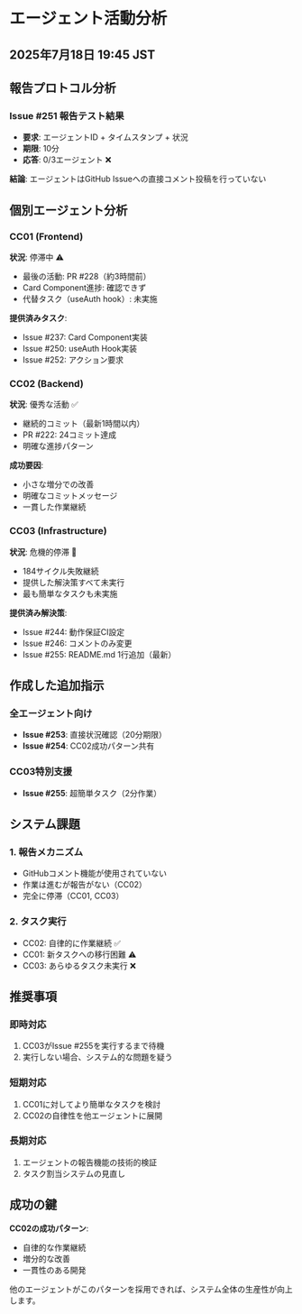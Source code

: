 # エージェント活動分析
## 2025年7月18日 19:45 JST

## 報告プロトコル分析

### Issue #251 報告テスト結果
- **要求**: エージェントID + タイムスタンプ + 状況
- **期限**: 10分
- **応答**: 0/3エージェント ❌

**結論**: エージェントはGitHub Issueへの直接コメント投稿を行っていない

## 個別エージェント分析

### CC01 (Frontend)
**状況**: 停滞中 ⚠️
- 最後の活動: PR #228（約3時間前）
- Card Component進捗: 確認できず
- 代替タスク（useAuth hook）: 未実施

**提供済みタスク**:
- Issue #237: Card Component実装
- Issue #250: useAuth Hook実装
- Issue #252: アクション要求

### CC02 (Backend)
**状況**: 優秀な活動 ✅
- 継続的コミット（最新1時間以内）
- PR #222: 24コミット達成
- 明確な進捗パターン

**成功要因**:
- 小さな増分での改善
- 明確なコミットメッセージ
- 一貫した作業継続

### CC03 (Infrastructure)
**状況**: 危機的停滞 🚨
- 184サイクル失敗継続
- 提供した解決策すべて未実行
- 最も簡単なタスクも未実施

**提供済み解決策**:
- Issue #244: 動作保証CI設定
- Issue #246: コメントのみ変更
- Issue #255: README.md 1行追加（最新）

## 作成した追加指示

### 全エージェント向け
- **Issue #253**: 直接状況確認（20分期限）
- **Issue #254**: CC02成功パターン共有

### CC03特別支援
- **Issue #255**: 超簡単タスク（2分作業）

## システム課題

### 1. 報告メカニズム
- GitHubコメント機能が使用されていない
- 作業は進むが報告がない（CC02）
- 完全に停滞（CC01, CC03）

### 2. タスク実行
- CC02: 自律的に作業継続 ✅
- CC01: 新タスクへの移行困難 ⚠️
- CC03: あらゆるタスク未実行 ❌

## 推奨事項

### 即時対応
1. CC03がIssue #255を実行するまで待機
2. 実行しない場合、システム的な問題を疑う

### 短期対応
1. CC01に対してより簡単なタスクを検討
2. CC02の自律性を他エージェントに展開

### 長期対応
1. エージェントの報告機能の技術的検証
2. タスク割当システムの見直し

## 成功の鍵

**CC02の成功パターン**:
- 自律的な作業継続
- 増分的な改善
- 一貫性のある開発

他のエージェントがこのパターンを採用できれば、システム全体の生産性が向上します。